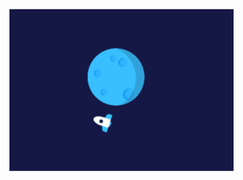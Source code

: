 <img align="right" alt="coding" width="400" src="https://github.com/Usernamecopieded/Airoplane/blob/main/Airoplane.png">
